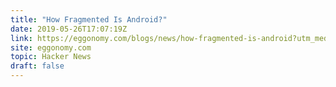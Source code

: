 ```yaml
---
title: "How Fragmented Is Android?"
date: 2019-05-26T17:07:19Z
link: https://eggonomy.com/blogs/news/how-fragmented-is-android?utm_medium=RSS&utm_source=hune
site: eggonomy.com
topic: Hacker News
draft: false
---
```

